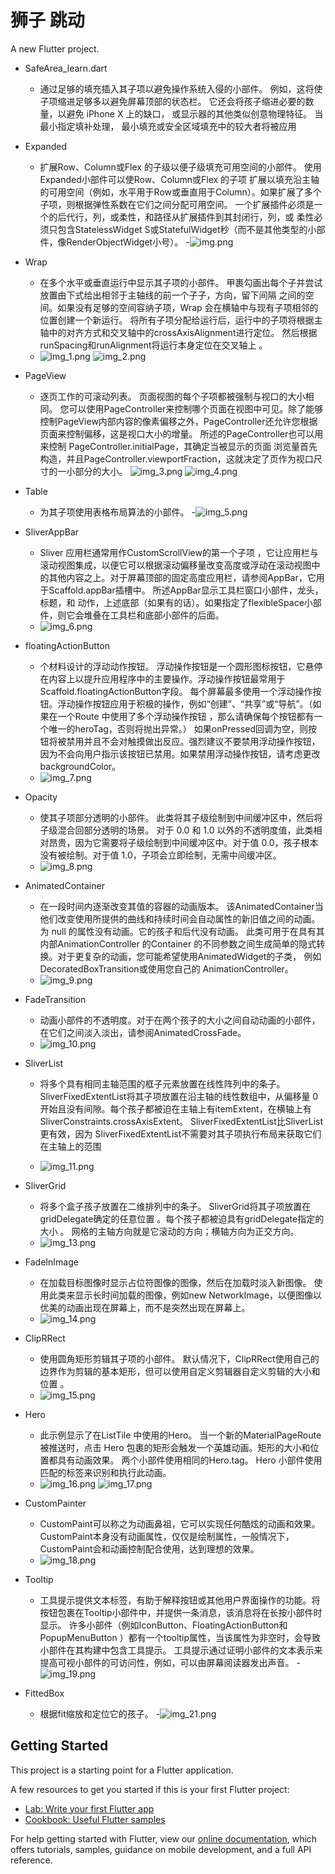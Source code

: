# 狮子 跳动

A new Flutter project.
- SafeArea_learn.dart
    - 通过足够的填充插入其子项以避免操作系统入侵的小部件。 
      例如，这将使子项缩进足够多以避免屏幕顶部的状态栏。
      它还会将孩子缩进必要的数量，以避免 iPhone X 上的缺口，
      或显示器的其他类似创意物理特征。 当最小指定填补处理，
      最小填充或安全区域填充中的较大者将被应用
- Expanded
    - 扩展Row、Column或Flex 的子级以便子级填充可用空间的小部件。
      使用Expanded小部件可以使Row、Column或Flex 的子项 扩展以填充沿主轴的可用空间（例如，水平用于Row或垂直用于Column）。如果扩展了多个子项，则根据弹性系数在它们之间分配可用空间。
      一个扩展插件必须是一个的后代行，列，或柔性，和路径从扩展插件到其封闭行，列，或 柔性必须只包含StatelessWidget S或StatefulWidget秒（而不是其他类型的小部件，像RenderObjectWidget小号）。
    -![img.png](img.png)  
      
- Wrap
    - 在多个水平或垂直运行中显示其子项的小部件。
      甲裹勾画出每个子并尝试放置由下式给出相邻于主轴线的前一个子子，方向，留下间隔 之间的空间。如果没有足够的空间容纳子项，Wrap 会在横轴中与现有子项相邻的位置创建一个新运行。
      将所有子项分配给运行后，运行中的子项将根据主轴中的对齐方式和交叉轴中的crossAxisAlignment进行定位。
      然后根据runSpacing和runAlignment将运行本身定位在交叉轴上 。
    - ![img_1.png](img_1.png) ![img_2.png](img_2.png)  
- PageView
    - 逐页工作的可滚动列表。
      页面视图的每个子项都被强制与视口的大小相同。
      您可以使用PageController来控制哪个页面在视图中可见。除了能够控制PageView内部内容的像素偏移之外，PageController还允许您根据页面来控制偏移，这是视口大小的增量。
      所述的PageController也可以用来控制 PageController.initialPage，其确定当被显示的页面 浏览量首先构造，并且PageController.viewportFraction，这就决定了页作为视口尺寸的一小部分的大小。
      ![img_3.png](img_3.png) ![img_4.png](img_4.png)
- Table
    - 为其子项使用表格布局算法的小部件。
    -![img_5.png](img_5.png)
      
-  SliverAppBar
    - Sliver 应用栏通常用作CustomScrollView的第一个子项 ，它让应用栏与滚动视图集成，以便它可以根据滚动偏移量改变高度或浮动在滚动视图中的其他内容之上。对于屏幕顶部的固定高度应用栏，请参阅AppBar，它用于Scaffold.appBar插槽中。 所述AppBar显示工具栏窗口小部件，龙头，标题，和 动作，上述底部（如果有的话）。如果指定了flexibleSpace小部件，则它会堆叠在工具栏和底部小部件的后面。
    - ![img_6.png](img_6.png)

- floatingActionButton
    - 个材料设计的浮动动作按钮。
      浮动操作按钮是一个圆形图标按钮，它悬停在内容上以提升应用程序中的主要操作。浮动操作按钮最常用于Scaffold.floatingActionButton字段。
      每个屏幕最多使用一个浮动操作按钮。浮动操作按钮应用于积极的操作，例如“创建”、“共享”或“导航”。（如果在一个Route 中使用了多个浮动操作按钮 ，那么请确保每个按钮都有一个唯一的heroTag，否则将抛出异常。）
      如果onPressed回调为空，则按钮将被禁用并且不会对触摸做出反应。强烈建议不要禁用浮动操作按钮，因为不会向用户指示该按钮已禁用。如果禁用浮动操作按钮，请考虑更改backgroundColor。
    - ![img_7.png](img_7.png)  
- Opacity
    - 使其子项部分透明的小部件。
      此类将其子级绘制到中间缓冲区中，然后将子级混合回部分透明的场景。
      对于 0.0 和 1.0 以外的不透明度值，此类相对昂贵，因为它需要将子级绘制到中间缓冲区中。对于值 0.0，孩子根本没有被绘制。对于值 1.0，子项会立即绘制，无需中间缓冲区。
    -   ![img_8.png](img_8.png)
- AnimatedContainer
    - 在一段时间内逐渐改变其值的容器的动画版本。 该AnimatedContainer当他们改变使用所提供的曲线和持续时间会自动属性的新旧值之间的动画。为 null 的属性没有动画。它的孩子和后代没有动画。 此类可用于在具有其内部AnimationController 的Container 的不同参数之间生成简单的隐式转换。对于更复杂的动画，您可能希望使用AnimatedWidget的子类， 例如DecoratedBoxTransition或使用您自己的 AnimationController。
    - ![img_9.png](img_9.png)
- FadeTransition
    - 动画小部件的不透明度。对于在两个孩子的大小之间自动动画的小部件，在它们之间淡入淡出，请参阅AnimatedCrossFade。
    - ![img_10.png](img_10.png)
    

- SliverList
    - 将多个具有相同主轴范围的框子元素放置在线性阵列中的条子。
  SliverFixedExtentList将其子项放置在沿主轴的线性数组中，从偏移量 0 开始且没有间隙。每个孩子都被迫在主轴上有itemExtent，在横轴上有 SliverConstraints.crossAxisExtent。
  SliverFixedExtentList比SliverList更有效，因为 SliverFixedExtentList不需要对其子项执行布局来获取它们在主轴上的范围
      
    - ![img_11.png](img_11.png)
- SliverGrid
    - 将多个盒子孩子放置在二维排列中的条子。
      SliverGrid将其子项放置在gridDelegate确定的任意位置 。每个孩子都被迫具有gridDelegate指定的大小 。
      网格的主轴方向就是它滚动的方向；横轴方向为正交方向。
    - ![img_13.png](img_13.png)
-  FadeInImage
    -   在加载目标图像时显示占位符图像的图像，然后在加载时淡入新图像。 使用此类来显示长时间加载的图像，例如new NetworkImage，以便图像以优美的动画出现在屏幕上，而不是突然出现在屏幕上。
    - ![img_14.png](img_14.png)
-  ClipRRect
    - 使用圆角矩形剪辑其子项的小部件。 默认情况下，ClipRRect使用自己的边界作为剪辑的基本矩形，但可以使用自定义剪辑器自定义剪辑的大小和位置 。
    - ![img_15.png](img_15.png)
- Hero
    - 此示例显示了在ListTile 中使用的Hero。 当一个新的MaterialPageRoute被推送时，点击 Hero 包裹的矩形会触发一个英雄动画。矩形的大小和位置都具有动画效果。 两个小部件使用相同的Hero.tag。 Hero 小部件使用匹配的标签来识别和执行此动画。
    - ![img_16.png](img_16.png) ![img_17.png](img_17.png)
- CustomPainter
    - CustomPaint可以称之为动画鼻祖，它可以实现任何酷炫的动画和效果。CustomPaint本身没有动画属性，仅仅是绘制属性，一般情况下，CustomPaint会和动画控制配合使用，达到理想的效果。
    - ![img_18.png](img_18.png)
    
- Tooltip
    - 工具提示提供文本标签，有助于解释按钮或其他用户界面操作的功能。将按钮包裹在Tooltip小部件中，并提供一条消息，该消息将在长按小部件时显示。
      许多小部件（例如IconButton、FloatingActionButton和 PopupMenuButton ）都有一个tooltip属性，当该属性为非空时，会导致小部件在其构建中包含工具提示。
      工具提示通过证明小部件的文本表示来提高可视小部件的可访问性，例如，可以由屏幕阅读器发出声音。
    -![img_19.png](img_19.png)
      
- FittedBox
    - 根据fit缩放和定位它的孩子。
    -![img_21.png](img_21.png)



## Getting Started

This project is a starting point for a Flutter application.

A few resources to get you started if this is your first Flutter project:

- [Lab: Write your first Flutter app](https://flutter.dev/docs/get-started/codelab)
- [Cookbook: Useful Flutter samples](https://flutter.dev/docs/cookbook)

For help getting started with Flutter, view our
[online documentation](https://flutter.dev/docs), which offers tutorials,
samples, guidance on mobile development, and a full API reference.
